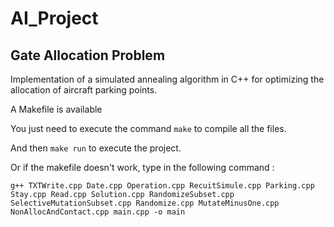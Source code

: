 # AI_Project
## Gate Allocation Problem

Implementation of a simulated annealing algorithm in C++ for optimizing the allocation of aircraft parking points.

A Makefile is available 

You just need to execute the command `make` to compile all the files.

And then `make run` to execute the project.

Or if the makefile doesn't work, type in the following command :

`g++ TXTWrite.cpp Date.cpp Operation.cpp RecuitSimule.cpp Parking.cpp Stay.cpp Read.cpp Solution.cpp RandomizeSubset.cpp  SelectiveMutationSubset.cpp Randomize.cpp MutateMinusOne.cpp NonAllocAndContact.cpp main.cpp -o main`
